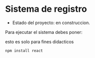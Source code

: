 <h1> Sistema de registro</h1>

- Estado del proyecto: en construccion.

Para ejecutar el sistema debes poner:

esto es solo para fines didacticos

```npm install react```
